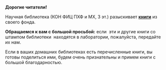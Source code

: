 **Дорогие читатели!**

Научная библиотека (КОН ФИЦ ПХФ и МХ, 3 эт.) разыскивает [**книги**](http://chglib.icp.ac.ru/more/spisok_knig.docx) из своего фонда.

**Обращаемся к вам с большой просьбой:** если  эти и другие книги со штампом библиотеки  находятся в лаборатории, пожалуйста, передайте их нам.

Если в ваших домашних библиотеках есть перечисленные книги, вы готовы поделиться ими, будем очень признательны и примем книги с большой благодарностью.
